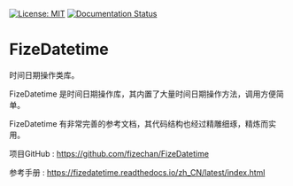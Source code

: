 [![License: MIT](https://img.shields.io/badge/License-MIT-yellow.svg)](https://opensource.org/licenses/MIT)
[![Documentation Status](https://readthedocs.org/projects/fizedatetime/badge/?version=latest)](https://fizedatetime.readthedocs.io/zh_CN/latest/?badge=latest)

# FizeDatetime
时间日期操作类库。

FizeDatetime 是时间日期操作库，其内置了大量时间日期操作方法，调用方便简单。

FizeDatetime 有非常完善的参考文档，其代码结构也经过精雕细琢，精炼而实用。


项目GitHub : [ https://github.com/fizechan/FizeDatetime ](https://github.com/fizechan/FizeDatetime)

参考手册 : [ https://fizedatetime.readthedocs.io/zh_CN/latest/index.html ](https://fizedatetime.readthedocs.io/zh_CN/latest/index.html)
